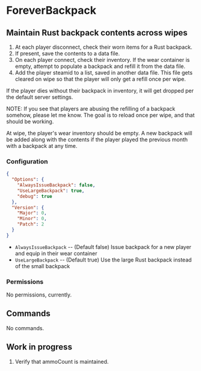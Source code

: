 # ForeverBackpack
## Maintain Rust backpack contents across wipes

1. At each player disconnect, check their worn items for a Rust backpack.
2. If present, save the contents to a data file.
3. On each player connect, check their inventory.  If the wear container is empty, attempt to populate a backpack and refill it from the data file.
4. Add the player steamid to a list, saved in another data file.  This file gets cleared on wipe so that the player will only get a refill once per wipe.

If the player dies without their backpack in inventory, it will get dropped per the default server settings.

NOTE: If you see that players are abusing the refilling of a backpack somehow, please let me know.  The goal is to reload once per wipe, and that should be working.

At wipe, the player's wear inventory should be empty.  A new backpack will be added along with the contents if the player played the previous month with a backpack at any time.

### Configuration
```json
{
  "Options": {
    "AlwaysIssueBackpack": false,
    "UseLargeBackpack": true,
    "debug": true
  },
  "Version": {
    "Major": 0,
    "Minor": 0,
    "Patch": 2
  }
}
```

- `AlwaysIssueBackpack` -- (Default false) Issue backpack for a new player and equip in their wear container
- `UseLargeBackpack` -- (Default true) Use the large Rust backpack instead of the small backpack

### Permissions

No permissions, currently.

## Commands

No commands.

## Work in progress

1. Verify that ammoCount is maintained.
